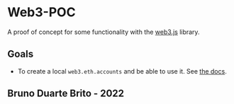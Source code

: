 # Web3-POC

A proof of concept for some functionality with the [web3.js](https://web3js.readthedocs.io/en/v1.2.11/getting-started.html) library.

## Goals

- To create a local `web3.eth.accounts` and be able to use it. See [the docs](https://web3js.readthedocs.io/en/v1.2.11/web3-eth-accounts.html).

## Bruno Duarte Brito - 2022
